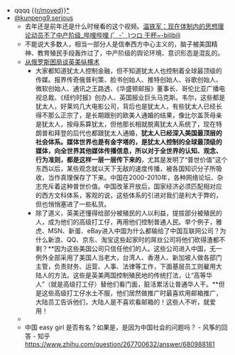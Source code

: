 - qqqq {{[r/moved](r/moved.md)}}[*](((E1h8xzz8K)))
-  [@kunpeng9.serious](@kunpeng9.serious.md)
    - 去年还是前年还是什么时候看的这个视频。[温铁军：现在体制内的思想理论动员不了中产阶级_哔哩哔哩 (゜-゜)つロ 干杯~-bilibili](https://www.bilibili.com/video/BV1Bf4y1S7Wu/?spm_id_from=333.788.videocard.1)
    - 不能说大多数人，相当一部分人是信奉西方中心主义的，脑子被美国精神、教育殖民手段轰炸过了，中产阶级的舆论环境、意识形态是混乱的。
    - [从俄罗斯困局谈英美纵横术](https://mp.weixin.qq.com/s?__biz=MzIwMzAwMzQxNw==&mid=2756653734&idx=1&sn=7fda365effe10b5b5093525e54b76fe8&chksm=b76d91d0801a18c6dd6bb5b5f1ad960cc692d67e40213d0529e2f3a47b930fcd7f28b486058d&scene=132[wechat_redirect](wechat_redirect.md))
        - 大家都知道犹太人控制金融，但不知道犹太人也控制着全球最顶级的传媒。报界传奇俄普利策、脸书创始人、推特创始人、谷歌创始人、微软创始人、通讯之王路透、《华盛顿邮报》董事长、哥伦比亚广播电视总裁、《纽约时报》创办人、英国报业巨头马克斯。韦尔，这些都是犹太人，好莱坞几大电影公司，背后也是犹太人，有些犹太人已经长得不那么正宗了，是长期跟别的欧美人通婚的结果，像比尔盖茨母亲是犹太人，按母系算犹太，但他那长相就脱离犹太人系统了，现在特朗普和拜登的后代也都跟犹太人通婚，**犹太人已经深入美国最顶层的社会体系。媒体世界也是有金字塔的，是犹太人控制的全球最顶级的媒体，向全世界其他媒体传播信息，所以对于全世界的认知、观念、行为准则，都是这样一层一层传下来的**，尤其是发明了“普世价值”这个东西以后，某些观念就以天下无敌的速度传播，被各国知识分子所吸收，当作真理保存了下来。中国在2000-2010年，各种网络论坛、杂志充斥着这种普世价值。中国改革开放后，国家经济必须匹配相对应的西方文科体系，客观的说，这些体系的引进对我们是利大于弊的，但也悄悄塞进了一些私货。
        - 除了道义，英美还懂得给部分被殖民的人以利益，提拔部分被殖民的人，成为他们的高级打工仔，再用他们控制普通人民。举个例子，雅虎、MSN、新蛋、eBay进入中国为什么都输给了中国互联网公司？为什么新浪、QQ、京东、淘宝这些起家时的屌丝公司将他们砍得渣都不剩？**因为这些美国公司只信任他们的人。这些公司进入中国，无一例外全部采用了美国人当老大，台湾人、香港人、新加坡人做各部门主管，负责财务、运营、人事、法律等工作，下面基层员工则雇用大陆人的方法。这些是英美两国控制殖民地的传统打法，让“高等华人”（就是高级打工仔）替他们看门面，脏活累活让普通华人干。**但是这些高级打工仔水土不服，他们居然做推广时最喜欢用邮箱推广，大陆员工告诉他们，大陆人是不喜欢看邮箱的！这些人不听，就爱用！
    - 
    - 中国 easy girl 是否有名？如果是，是因为中国社会的问题吗？ - 风筝的回答 - 知乎
https://www.zhihu.com/question/267700632/answer/680988181
